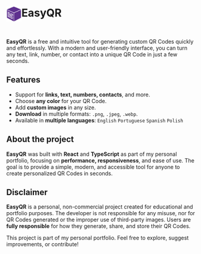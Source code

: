 <div align="center">
    <img align="left" width="40" height="40" src="https://github.com/oziel-fc/EasyQR/blob/main/src/assets/header/easyqr_logo.png">
     <h1 align="left">EasyQR</h1>  
  </br>
</div>

**EasyQR** is a free and intuitive tool for generating custom QR Codes quickly and effortlessly.
With a modern and user-friendly interface, you can turn any text, link, number, or contact into a unique QR Code in just a few seconds.

## Features

- Support for **links, text, numbers, contacts**, and more.
- Choose **any color** for your QR Code.
- Add **custom images** in any size.
- **Download** in multiple formats: `.png`, `.jpeg`, `.webp`.
- Available in **multiple languages**:
`English`
`Portuguese`
`Spanish`
`Polish`

## About the project

**EasyQR** was built with **React** and **TypeScript** as part of my personal portfolio, focusing on **performance, responsiveness**, and ease of use.
The goal is to provide a simple, modern, and accessible tool for anyone to create personalized QR Codes in seconds.



## Disclaimer

**EasyQR** is a personal, non-commercial project created for educational and portfolio purposes.
The developer is not responsible for any misuse, nor for QR Codes generated or the improper use of third-party images.
Users are **fully responsible** for how they generate, share, and store their QR Codes.


This project is part of my personal portfolio. Feel free to explore, suggest improvements, or contribute!

